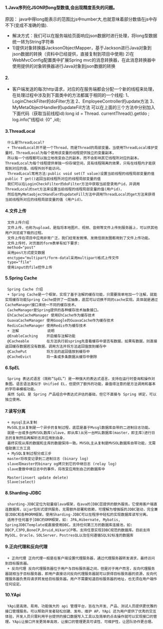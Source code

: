 #### 1.Java序列化JSON时long型数值,会出现精度丢失的问题。
  原因： java中得long能表示的范围比js中number大,也就意味着部分数值在js中存不下(变成不准确的值).
  + 解决方式：我们可以在服务端给页面响应json数据时进行处理，将long型数据统一转为String字符串
  + 1)提供对象转换器JacksonObjectMapper，基于Jackson进行Java对象到json数据的转换（资料中已经提供，直接复制到项目中使用)
    2)在WebMvcConfig配置类中扩展Spring mvc的消息转换器，在此消息转换器中使用提供的对象转换器进行Java对象到json数据的转换
#### 2.
   + 客户端发送的每次http请求，对应的在服务端都会分配一个新的线程来处理，在处理过程中涉及到下面类中的方法都属于相同的一个线程:
     1、LoginCheckFilter的doFilter方法
     2、EmployeeController的update方法
     3、MyMetaObjectHandler的updateFill方法
     可以在上面的三个方法中分别加入下面代码（获取当前线程id):long id = Thread. currentThread().getIdo ;
     log.info("线程id: {0" ,id);
#### 3.ThreadLocal
     什么是ThreadLocal?
     + ThreadLocal并不是一个Thread，而是Thread的局部变量。当使用ThreadLocal维护变量时，ThreadLocal为每个使用该变量的线程提供独立的变量副本，
     所以每一个线程都可以独立地改变自己的副本，而不会影响其它线程所对应的副本。ThreadLocal为每个线程提供单独一份存储空间，具有线程隔离的效果，只有在线程内才能获取到对应的值，线程外则不能访问。
     ThreadLocal常用方法:public void set(T value)设置当前线程的线程局部变量的值public T get()返回当前线程所对应的线程局部变量的值
     我们可以在LoginCheckFilter的doFilter方法中获取当前登录用户id，并调用ThreadLocal的set方法来设置当前线程的线程局部变量的值(用户id)，
     然后在MyMetaobjectHandler的updateFill方法中调用ThreadLocal的get方法来获得当前线程所对应的线程局部变量的值 (用户id)。
#### 4.文件上传
     文件上传介绍
     文件上传，也称为upload，是指将本地图片、视频、音频等文件上传到服务器上，可以供其他用户浏览或下载的过程。
     文件上传在项目中应用非常广泛，我们经常发微博、发微信朋友圈都用到了文件上传功能。
     文件上传时，对页面的form表单有如下要求:
     method="post"
     采用post方式提交数据
     enctype="multipart/form-datal采用multipart格式上传文件
     type="file"
     使用input的file控件上传
#### 5.Spring Cache
     Spring Cache 介绍
     + Spring Cache是一个框架，实现了基于注解的缓存功能，只需要简单地加一个注解，就能实现缓存功能Spring Cache提供了一层抽象，底层可以切换不同的cache实现。具体就是通过CacheManager接口来统一不同的缓存技术。
     CacheManager是Spring提供的各种缓存技术抽象接口。
     EhCacheCacheManager 使用EhCache作为缓存技术
     GuavaCacheManager 使用Google的GuavaCache作为缓存技术
     RedisCacheManager 使用Redis作为缓存技术
     + 注解             说明
     @EnableCaching    开启缓存注解功能
     @Cacheable        在方法执行前spring先查看缓存中是否有数据，如果有数据，则直接返回缓存数据若没有数据，调用方法并将方法返回值放到缓存中
     @CachePut         将方法的返回值放到缓存中
     @CacheEvict       将一条或多条数据从缓存中删除
#### 6.SpEL
     Spring 表达式语言（简称“SpEL”）是一种强大的表达式语言，支持在运行时查询和操作对象图。语言语法类似于 Unified EL，但提供了额外的功能，最值得注意的是方法调用和基本的字符串模板功能。
     虽然 SpEL 是 Spring 产品组合中表达式评估的基础，但它不直接与 Spring 绑定，可以独立使用。
#### 7.读写分离
     + mysql主从复制
     MvSOL主从复制是一个异步的复制过程，底层是基于Mvsgl数据库自带的二进制日志功能。
     就是一台或多台MVSOL数库(slave，即从库)从另一台MSL数据库(master，即主库)进行日志的复制然后再解析志并应用到自身，
     最终实现从库的数据和主库的数据保持一致。MVSOL主从复制是MVSOL数据库自带功能，无需借助第三方工具
     + MySQL复制过程分成三步
     master将改变记录到二进制日志 (binary log)
     slave将master的binary og拷贝到它的中继日志 (relay log)
     slave重做中继日志中的事件，将改变应用到自己的数据库中

     Master(insert update delete)
     Slave(select)
#### 8.Sharding-JDBC
     sharding-JDBC定位为轻量级lava框架，在ava的]DBC层提供的额外服务。它使用客户端直连数据库，以jar包形式提供服务，无需额外部署和依赖，可理解为增强版的JDBC驱动，完全兼容JDBC和各种ORM框架。使用Sharding-JDBC可以在程序中轻松的实现数据库读写分离。
     适用于任何基于]DBC的ORM框架，如: JPA,Hibernate, Mybatis, SpringJDBCTemplate或直接使用DBC。支持任何第三方的数据库连接池，如: DBCP,C3PO,BoneCP,Druid,HikariCP等。支持任意实现IDBC规范的数据库。目前支持MySOL，Oracle，SOLServer，PostresQL以及任何遵循SQL92标准的数据库
#### 9.正向代理和反向代理
     + 正向代理 正向代理一般是在客户端设置代理服务器，通过代理服务器转发请求，最终访问到目标服务器。
     + 反向代理 反向代理服务器位于用户与目标服务器之间，但是对于用户而言，反向代理服务器就相当于目标服务器，即用户直接访问反向代理服务器就可以获得目标服务器的资源，反向代理服务器负责将请求转发给目标服务器。用户不需要知道目标服务器的地址，也无须在用户端作任何设定。
#### 10.YApi
     YApi是高效、易用、功能强大的 api 管理平台，旨在为开发、产品、测试人员提供更优雅的接口管理服务。可以帮助开发者轻松创建、发布、维护 AP，YApi 还为用户提供了优秀的交互体验，开发人员只需利用平台提供的接口数据写入工具以及简单的点击操作就可以实现接口的管理。YApi让接口开发更简单高效，让接口的管理更具可读性、可维护性，让团队协作更合理。
     
     
     
     

